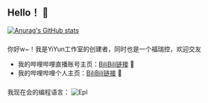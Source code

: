 ## Hello！ 👋
[![Anurag's GitHub stats](https://github-readme-stats.vercel.app/api?username=yangyanMC)](https://github.com/anuraghazra/github-readme-stats)
###
你好w~！我是YiYun工作室的创建者，同时也是一个福瑞控，欢迎交友
- 我的哔哩哔哩直播账号主页：[BiliBili链接](https://space.bilibili.com/3493130032646858/) 🚀
- 我的哔哩哔哩个人主页：[BiliBili链接](https://space.bilibili.com/1995390292/) 🚀
###
我现在会的编程语言：
![Epl](https://img.shields.io/badge/%E6%98%93%E8%AF%AD%E8%A8%80-Epl-red)
<!--
**yangyanMC/yangyanMC** is a ✨ _special_ ✨ repository because its `README.md` (this file) appears on your GitHub profile.

Here are some ideas to get you started:

- 🔭 I’m currently working on ...
- 🌱 I’m currently learning ...
- 👯 I’m looking to collaborate on ...
- 🤔 I’m looking for help with ...
- 💬 Ask me about ...
- 📫 How to reach me: ...
- 😄 Pronouns: ...
- ⚡ Fun fact: ...
-->
